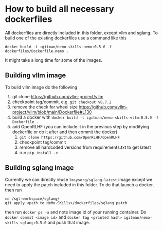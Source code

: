 # How to build all necessary dockerfiles

All dockerfiles are directly included in this folder, except vllm and sglang.
To build one of the existing dockerfiles use a command like this

```
docker build -t igitman/nemo-skills-nemo:0.5.0 -f dockerfiles/Dockerfile.nemo .
```
It might take a long time for some of the images.

## Building vllm image

To build vllm image do the following

1. git clone https://github.com/vllm-project/vllm
2. checkpoint tag/commit, e.g. `git checkout v0.7.1`
3. remove the check for wheel size https://github.com/vllm-project/vllm/blob/main/Dockerfile#L130
4. build a docker with `docker build -t igitman/nemo-skills-vllm:0.5.0 -f Dockerfile .`
5. add OpenRLHF (you can include it in the previous step by modifying dockerfile or do it after and then commit the docker)
   1. `git clone https://github.com/OpenRLHF/OpenRLHF`
   2. checkpoint tag/commit
   3. remove all hardcoded versions from requirements.txt to get latest
   4. run `pip install -e .`

## Building sglang image

Currently we can directly reuse `lmsysorg/sglang:latest` image except we need to apply the patch included in this folder.
To do that launch a docker, then run

```
cd /sgl-workspace/sglang/
git apply <path to NeMo-SKills>/dockerfiles/sglang.patch
```

then run `docker ps -a` and note image id of your running container. Do `docker commit <image id>`
and `docker tag <printed hash> igitman/nemo-skills-sglang:0.5.0` and push that image.